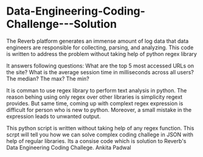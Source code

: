 # Data-Engineering-Coding-Challenge---Solution
The Reverb platform generates an immense amount of log data that data engineers are responsible for collecting, parsing, and analyzing. This code is written to address the problem without taking help of python regex library

It answers following questions:
What are the top 5 most accessed URLs on the site?
What is the average session time in milliseconds across all users? The median? The max? The min?



It is comman to use regex library to perform text analysis in python. The reason behing using only regex over other libraries is simplicity regext provides. But same time, coming up with complext regex expression is difficult for person who is new to python. 
Moreover, a small mistake in the expression leads to unwanted output. 

This python script is written without taking help of any regex function. This scrpt will tell you how we can solve complex coding challege in JSON with help of regular libraries. Its a consise code which is solution to Reverb's Data Engineering Coding Challege. 
Ankita Padwal
